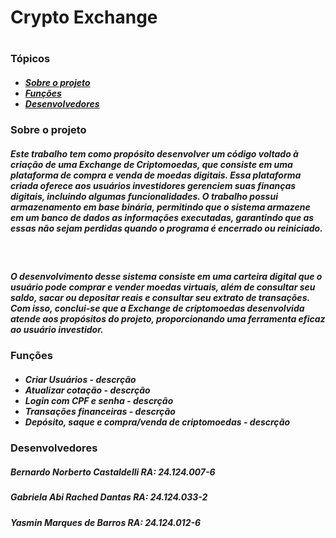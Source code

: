 <h1 id="titulo">Crypto Exchange<h1> 


<h3 id="topicos">Tópicos</h3>
<h5>
  <ul>
    <li><a href="sobre">Sobre o projeto</a></li>
    <li><a href="funcoes">Funções</a></li>
    <li><a href="devs">Desenvolvedores</a></li>
  </ul>
</h5>

<h3>Sobre o projeto</h3>
<h5>Este trabalho tem como propósito desenvolver um código voltado à criação de uma Exchange de Criptomoedas, que consiste em uma plataforma de compra e venda de moedas digitais. Essa plataforma criada oferece aos usuários investidores gerenciem suas finanças digitais, incluindo algumas funcionalidades. O trabalho possui armazenamento em base binária, permitindo que o sistema armazene em um banco de dados as informações executadas, garantindo que as essas não sejam perdidas quando o programa é encerrado ou reiniciado. </h5><br>

<h5>O desenvolvimento desse sistema consiste em uma carteira digital que o usuário pode comprar e vender moedas virtuais, além de consultar seu saldo, sacar ou depositar reais e consultar seu extrato de transações. Com isso, conclui-se que a Exchange de criptomoedas desenvolvida atende aos propósitos do projeto, proporcionando uma ferramenta eficaz ao usuário investidor. </h5>


<h3 id="funcoes">Funções</h3>
<h5>
  <ul>
    <li id="funcao1">Criar Usuários - descrção</li>
    <li id="funcao2">Atualizar cotação - descrção</li>
    <li id="funcao3">Login com CPF e senha - descrção</li>
    <li id="funcao4">Transações financeiras - descrção</li>
    <li id="funcao5">Depósito, saque e compra/venda de criptomoedas - descrção</li>
  </ul>
</h5>



<h3>Desenvolvedores</h3>
<h5>Bernardo Norberto Castaldelli <b>RA: 24.124.007-6</b></h5>
<h5>Gabriela Abi Rached Dantas <b>RA: 24.124.033-2</b></h5>
<h5>Yasmin Marques de Barros <b>RA: 24.124.012-6</b></h5>
